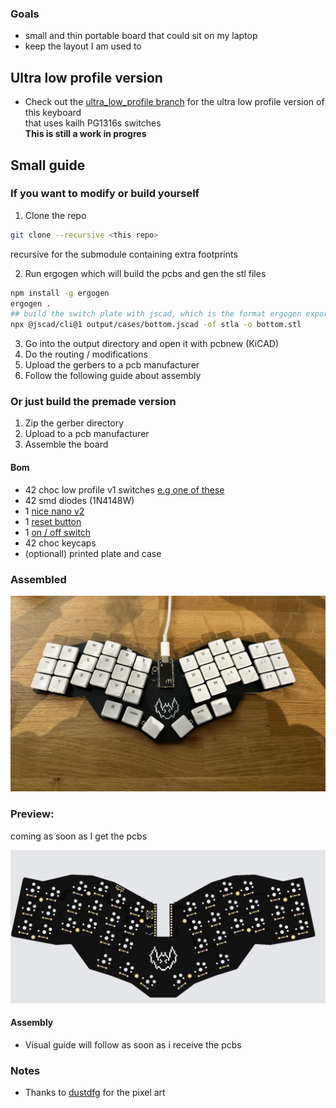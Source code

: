 ### Goals
- small and thin portable board that could sit on my laptop
- keep the layout I am used to


## Ultra low profile version
- Check out the [ultra_low_profile branch](https://github.com/vuoz/keebat/tree/ultra_low_profile)    for the ultra low profile version of this keyboard    
that uses kailh PG1316s switches    
**This is still a work in progres**



## Small guide

### If you want to modify or build yourself
1. Clone the repo

```bash
git clone --recursive <this repo>
```
recursive for the submodule containing extra footprints   

2. Run ergogen which will build the pcbs and gen the stl files
```bash
npm install -g ergogen
ergogen .
## build the switch plate with jscad, which is the format ergogen exports in
npx @jscad/cli@1 output/cases/bottom.jscad -of stla -o bottom.stl
```
3. Go into the output directory and open it with pcbnew (KiCAD)
4. Do the routing / modifications
5. Upload the gerbers to a pcb manufacturer
6. Follow the following guide about assembly


### Or just build the premade version
1. Zip the gerber directory
2. Upload to a pcb manufacturer
3. Assemble the board

#### Bom
- 42 choc low profile v1 switches [e.g one of these](https://splitkb.com/products/kailh-low-profile-choc-switches)
- 42 smd diodes (1N4148W)
- 1 [nice nano v2](https://nicekeyboards.com/nice-nano/)
- 1 [reset button](https://42keebs.eu/shop/parts/components/reset-switch/?attribute_type=Through-hole%204-pin%206x6&attribute_pa_colour=black)
- 1 [on / off switch](https://42keebs.eu/shop/parts/components/power-switch/)
- 42 choc keycaps 
- (optionall) printed plate and case

### Assembled 
![image](./imgs/keebat.jpeg)
 
### Preview: 
coming as soon as I get the pcbs   

![image](./imgs/preview.jpg)

#### Assembly
- Visual guide will follow as soon as i receive the pcbs


### Notes
- Thanks to [dustdfg](https://dustdfg.itch.io/pixel-art-bat-1bit) for the pixel art

